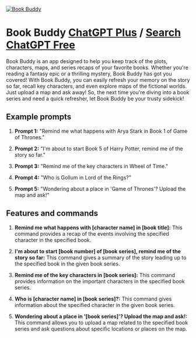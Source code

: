 
[![Book Buddy](https://files.oaiusercontent.com/file-IYts6SOVFQ5Lar4VtxVNxLAv?se=2123-10-18T00%3A56%3A28Z&sp=r&sv=2021-08-06&sr=b&rscc=max-age%3D31536000%2C%20immutable&rscd=attachment%3B%20filename%3D0acf5625-0230-4672-a563-b7d473976b94.png&sig=w357kzpi4k8otzNjcwZxVjMvzEM3NdCRBuUT/sE/p8o%3D)](https://chat.openai.com/g/g-2wxpRJoFE-book-buddy)

# Book Buddy [ChatGPT Plus](https://chat.openai.com/g/g-2wxpRJoFE-book-buddy) / [Search ChatGPT Free](https://gptcall.net/index.html#/?search=Book%20Buddy)

Book Buddy is an app designed to help you keep track of the plots, characters, maps, and series recaps of your favorite books. Whether you're reading a fantasy epic or a thrilling mystery, Book Buddy has got you covered! With Book Buddy, you can easily refresh your memory on the story so far, recall key characters, and even explore maps of the fictional worlds. Just upload a map and ask away! So, the next time you're diving into a book series and need a quick refresher, let Book Buddy be your trusty sidekick!

## Example prompts

1. **Prompt 1:** "Remind me what happens with Arya Stark in Book 1 of Game of Thrones."

2. **Prompt 2:** "I'm about to start Book 5 of Harry Potter, remind me of the story so far."

3. **Prompt 3:** "Remind me of the key characters in Wheel of Time."

4. **Prompt 4:** "Who is Gollum in Lord of the Rings?"

5. **Prompt 5:** "Wondering about a place in 'Game of Thrones'? Upload the map and ask!"


## Features and commands

1. **Remind me what happens with [character name] in [book title]:** This command provides a recap of the events involving the specified character in the specified book.

2. **I'm about to start [book number] of [book series], remind me of the story so far:** This command gives a summary of the story leading up to the specified book in the given book series.

3. **Remind me of the key characters in [book series]:** This command provides information on the important characters in the specified book series.

4. **Who is [character name] in [book series]?:** This command gives information about the specified character in the given book series.

5. **Wondering about a place in '[book series]'? Upload the map and ask!:** This command allows you to upload a map related to the specified book series and ask questions about specific locations or places on the map.


